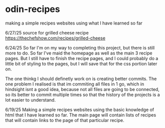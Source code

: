# odin-recipes
making a simple recipes websites using what I have learned so far

6/27/25
source for grilled cheese recipe https://thechefshow.com/recipes/grilled-cheese

6/24/25
So far I'm on my way to completing this project, but there is still more to do. So far I've maid the homepage as well as the main 3 recipe pages. But I still have to finish the recipe pages, and I could probably do a little bit of styling to the pages, but I will save that for the css portion later on. 

The one thinkg I should definetly work on is creating better commits. The one problem I realised is that im commiting all files in 1 go, which in hindsight isnt a good idea, because not all files are going to be connected, so its better to commit multiple times so that the history of the projects is a lot easier to understand.

6/19/25 
Making a simple recipes websites using the basic knowledge of html that I have learned so far.
The main page will contain lists of recipes that will contain links to the page of that particular recipe.
